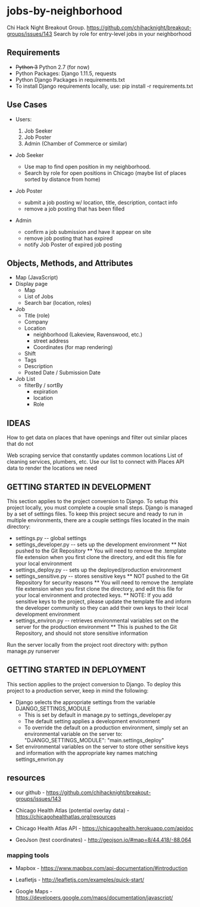 # jobs-by-neighborhood
Chi Hack Night Breakout Group. https://github.com/chihacknight/breakout-groups/issues/143
Search by role for entry-level jobs in your neighborhood

## Requirements
  * ~~Python 3~~ Python 2.7 (for now)
  * Python Packages: Django 1.11.5, requests
  * Python Django Packages in requirements.txt
  * To install Django requirements locally, use:
    pip install -r requirements.txt

## Use Cases
  - Users:
    1. Job Seeker
    2. Job Poster
    3. Admin (Chamber of Commerce or similar)

  - Job Seeker
    * Use map to find open position in my neighborhood.
    * Search by role for open positions in Chicago (maybe list of places sorted
      by distance from home)

  - Job Poster
    * submit a job posting w/ location, title, description, contact info
    * remove a job posting that has been filled

  - Admin
    * confirm a job submission and have it appear on site
    * remove job posting that has expired
    * notify Job Poster of expired job posting

## Objects, Methods, and Attributes
  * Map (JavaScript)
  * Display page
    - Map
    - List of Jobs
    - Search bar (location, roles)
  * Job
    - Title (role)
    - Company
    - Location
      * neighborhood (Lakeview, Ravenswood, etc.)
      * street address
      * Coordinates (for map rendering)
    - Shift
    - Tags
    - Description
    - Posted Date / Submission Date
  * Job List
    - filterBy / sortBy
      * expiration
      * location
      * Role


## IDEAS

How to get data on places that have openings and filter out similar places that
do not

Web scraping service that constantly updates common locations
    List of cleaning services, plumbers, etc.
    Use our list to connect with Places API data to render the locations we need



## GETTING STARTED IN DEVELOPMENT

This section applies to the project conversion to Django.
To setup this project locally, you must complete a couple small steps.
Django is managed by a set of settings files. To keep this project
secure and ready to run in multiple environments, there are a couple
settings files located in the main directory:
  * settings.py -- global settings
  * settings_developer.py -- sets up the development environment
    ** Not pushed to the Git Repository
    ** You will need to remove the .template file extension when you first clone the directory, and edit this file for your local environment
  * settings_deploy.py -- sets up the deployed/production environment
  * settings_sensitive.py -- stores sensitive keys
    ** NOT pushed to the Git Repository for security reasons
    ** You will need to remove the .template file extension when you
    first clone the directory, and edit this file for your local environment and protected keys.
    ** NOTE: If you add sensitive keys to the project, please update the template file and inform the developer community so they can add their own keys to their local development environment
  * settings_environ.py -- retrieves environmental variables set on the   server for the production environment
    ** This is pushed to the Git Repository, and should not store sensitive information

Run the server locally from the project root directory with:
  python manage.py runserver

## GETTING STARTED IN DEPLOYMENT

This section applies to the project conversion to Django.
To deploy this project to a production server, keep in mind the following:
  * Django selects the appropriate settings from the variable DJANGO_SETTINGS_MODULE
    - This is set by default in manage.py to settings_developer.py
    - The default setting applies a development environment
    - To override the default on a production environment, simply set an environmental variable on the server to:
      "DJANGO_SETTINGS_MODULE": "main.settings_deploy"
  * Set environmental variables on the server to store other sensitive keys and information with the appropriate key names matching settings_envrion.py

## resources

  * our github - https://github.com/chihacknight/breakout-groups/issues/143

  * Chicago Health Atlas (potential overlay data) - https://chicagohealthatlas.org/resources
  * Chicago Health Atlas API - https://chicagohealth.herokuapp.com/apidoc

  * GeoJson (test coordinates) -  http://geojson.io/#map=8/44.418/-88.064

### mapping tools

  * Mapbox - https://www.mapbox.com/api-documentation/#introduction

  * Leafletjs - http://leafletjs.com/examples/quick-start/

  * Google Maps - https://developers.google.com/maps/documentation/javascript/
